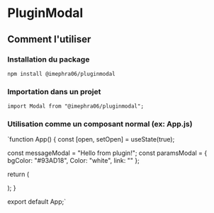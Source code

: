 # PluginModal

## Comment l'utiliser 

### Installation du package

`npm install @imephra06/pluginmodal`

### Importation dans un projet

`import Modal from "@imephra06/pluginmodal";`

### Utilisation comme un composant normal (ex: App.js)

`function App() {
  const [open, setOpen] = useState(true);

  const messageModal = "Hello from plugin!";
  const paramsModal = {
    bgColor: "#93AD18",
    Color: "white",
    link: ""
  };

  return (
    <div className="App">
      <Modal
        display={open}
        setDisplay={setOpen}
        message={messageModal}
        params={paramsModal}
      />
    </div>
  );
}

export default App;`
